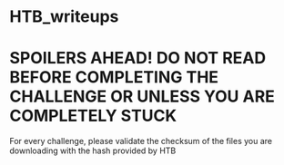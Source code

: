# HTB_writeups

<H1> SPOILERS AHEAD! DO NOT READ BEFORE COMPLETING THE CHALLENGE OR UNLESS YOU ARE COMPLETELY STUCK</H1>

For every challenge, please validate the checksum of the files you are downloading with the hash provided by HTB
